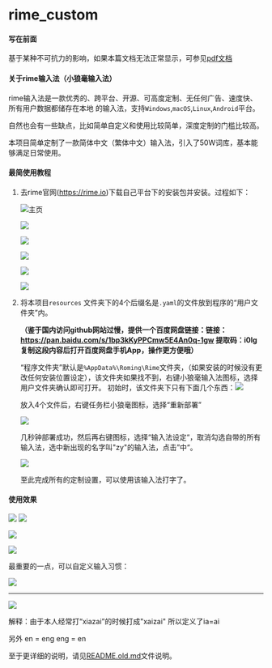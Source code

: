 # rime_custom

#### 写在前面

基于某种不可抗力的影响，如果本篇文档无法正常显示，可参见[pdf文档](README.pdf)

#### 关于rime输入法（小狼毫输入法）

rime输入法是一款优秀的、跨平台、开源、可高度定制、无任何广告、速度快、所有用户数据都储存在本地 的输入法，支持`Windows`,`macOS`,`Linux`,`Android`平台。

自然也会有一些缺点，比如简单自定义和使用比较简单，深度定制的门槛比较高。

本项目简单定制了一款简体中文（繁体中文）输入法，引入了50W词库，基本能够满足日常使用。

#### 最简使用教程

1. 去rime官网(https://rime.io)下载自己平台下的安装包并安装。过程如下：

   ![主页](./Screenshots/homepage.png)

   ![](./Screenshots/install_1.png)

   ![](./Screenshots/install_2.png)

   ![](./Screenshots/install_3.png)

   ![](./Screenshots/install_4.png)

   ![](./Screenshots/install_5.png)

2. 将本项目`resources` 文件夹下的4个后缀名是`.yaml`的文件放到程序的“用户文件夹”内。

   **（鉴于国内访问github网站过慢，提供一个百度网盘链接：链接：https://pan.baidu.com/s/1bp3kKyPPCmw5E4An0q-1gw 
   提取码：i0lg 
   复制这段内容后打开百度网盘手机App，操作更方便哦）**

   “程序文件夹”默认是`%AppData%\Roming\Rime`文件夹，（如果安装的时候没有更改任何安装位置设定），该文件夹如果找不到，右键小狼毫输入法图标，选择用户文件夹确认即可打开。  初始时，该文件夹下只有下面几个东西：![](./Screenshots/custom_1.png)

   放入4个文件后，右键任务栏小狼毫图标，选择“重新部署”

   ![](./Screenshots/use_7.png)

   几秒钟部署成功，然后再右键图标，选择“输入法设定“，取消勾选自带的所有输入法，选中新出现的名字叫"zy"的输入法，点击”中“。

   ![](./Screenshots/use_8.png)

   至此完成所有的定制设置，可以使用该输入法打字了。

#### 使用效果

![](./Screenshots/use_30.png)
![](./Screenshots/use_24.png)

![](./Screenshots/use_25.png)

![](./Screenshots/use_26.png)

最重要的一点，可以自定义输入习惯：

![](./Screenshots/1.gif)

---

![](./Screenshots/2.gif)

解释：由于本人经常打“xiazai”的时候打成"xaizai" 所以定义了ia=ai

另外 en = eng eng = en

至于更详细的说明，请见[README.old.md](./README.old.md)文件说明。